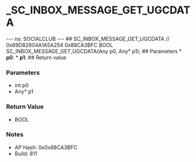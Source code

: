 # _SC_INBOX_MESSAGE_GET_UGCDATA

--- ns: SOCIALCLUB --- ## SC_INBOX_MESSAGE_GET_UGCDATA  // 0x69D82604A1A5A254 0x88CA3BFC BOOL SC_INBOX_MESSAGE_GET_UGCDATA(Any p0, Any* p1);   ## Parameters * **p0**: * **p1**:  ## Return value

### Parameters
* int p0
* Any* p1

### Return Value
* BOOL

### Notes
* AP Hash: 0x0x88CA3BFC
* Build: 811

